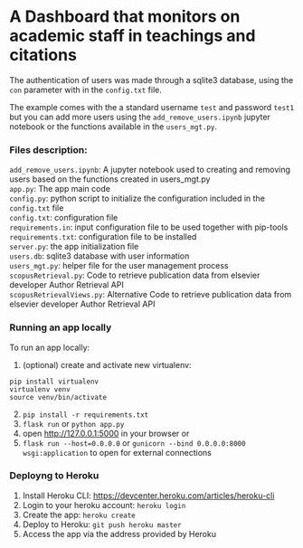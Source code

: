 # A Dashboard that monitors on academic staff in teachings and citations


The authentication of users was made through a sqlite3 database, using the `con` parameter with in the `config.txt` file.

The example comes with the a standard username `test` and password `test1` but you can add more users using the `add_remove_users.ipynb` jupyter notebook or the functions available in the `users_mgt.py`.

### Files description:
`add_remove_users.ipynb`: A jupyter notebook used to creating and removing users based on the functions created in users_mgt.py<br/>
`app.py`: The app main code<br/>
`config.py`: python script to initialize the configuration included in the `config.txt` file<br/>
`config.txt`: configuration file<br/>
`requirements.in`: input configuration file to be used together with pip-tools<br/>
`requirements.txt`: configuration file to be installed<br/>
`server.py`: the app initialization file<br/>
`users.db`: sqlite3 database with user information<br/>
`users_mgt.py`: helper file for the user management process<br/>
`scopusRetrieval.py`: Code to retrieve publication data from elsevier developer Author Retrieval API<br/>
`scopusRetrievalViews.py`: Alternative Code to retrieve publication data from elsevier developer Author Retrieval API<br/>

### Running an app locally

To run an app locally:

1. (optional) create and activate new virtualenv:

```
pip install virtualenv
virtualenv venv
source venv/bin/activate
```

2. `pip install -r requirements.txt`
3. `flask run` or `python app.py`
4. open http://127.0.0.1:5000 in your browser or
5. `flask run --host=0.0.0.0` or `gunicorn --bind 0.0.0.0:8000 wsgi:application` to open for external connections

### Deployng to Heroku
1. Install Heroku CLI: https://devcenter.heroku.com/articles/heroku-cli
2. Login to your heroku account: `heroku login`
3. Create the app: `heroku create`
4. Deploy to Heroku: `git push heroku master`
5. Access the app via the address provided by Heroku


